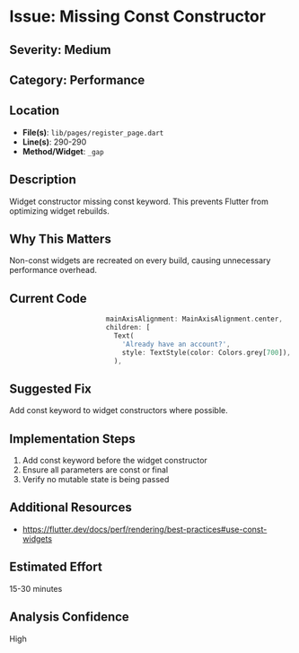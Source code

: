 # Issue: Missing Const Constructor

## Severity: Medium

## Category: Performance

## Location
- **File(s)**: `lib/pages/register_page.dart`
- **Line(s)**: 290-290
- **Method/Widget**: `_gap`

## Description
Widget constructor missing const keyword. This prevents Flutter from optimizing widget rebuilds.

## Why This Matters
Non-const widgets are recreated on every build, causing unnecessary performance overhead.

## Current Code
```dart
                        mainAxisAlignment: MainAxisAlignment.center,
                        children: [
                          Text(
                            'Already have an account?',
                            style: TextStyle(color: Colors.grey[700]),
                          ),
```

## Suggested Fix
Add const keyword to widget constructors where possible.

## Implementation Steps
1. Add const keyword before the widget constructor
2. Ensure all parameters are const or final
3. Verify no mutable state is being passed

## Additional Resources
- https://flutter.dev/docs/perf/rendering/best-practices#use-const-widgets

## Estimated Effort
15-30 minutes

## Analysis Confidence
High
